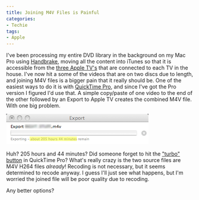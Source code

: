 ```yaml
---
title: Joining M4V Files is Painful
categories:
- Techie
tags:
- Apple
---
```


I've been processing my entire DVD library in the background on my Mac Pro using [Handbrake](http://handbrake.fr/), moving all the content into iTunes so that it is accessible from the [three Apple TV's](/thingelstad/all-in-on-apple-tv) that are connected to each TV in the house. I've now hit a some of the videos that are on two discs due to length, and joining M4V files is a bigger pain that it really should be.
One of the easiest ways to do it is with [QuickTime Pro](http://www.apple.com/quicktime/pro/), and since I've got the Pro version I figured I'd use that. A simple copy/paste of one video to the end of the other followed by an Export to Apple TV creates the combined M4V file. With one big problem.

![205-hours-44-minutes-to-export.png](/assets/posts/2008/205-hours-44-minutes-to-export.png)

Huh? 205 hours and 44 minutes? Did someone forget to hit the ["turbo" button](http://en.wikipedia.org/wiki/Turbo_button) in QuickTime Pro? What's really crazy is the two source files are M4V H264 files _already_! Recoding is not necessary, but it seems determined to recode anyway. I guess I'll just see what happens, but I'm worried the joined file will be poor quality due to recoding.

Any better options?
